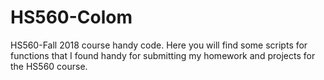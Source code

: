 # HS560-Colom
HS560-Fall 2018 course handy code.
Here you will find some scripts for functions that I found handy for submitting my homework and projects for the HS560 course.
